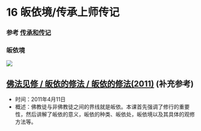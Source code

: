 # 16 皈依境/传承上师传记

### 参考 [传承和传记](/refs/cczj)

### 皈依境

![](https://hdcx.s3.ap-northeast-1.wasabisys.com/hdv/p/guiyijing_v0.jpg)

## [佛法见修 / 皈依的修法 / 皈依的修法(2011)](https://www.fohuifayu.com/index.php/huideng-jiangtang/fofa-jianxiu/guiyi-de-xiufa/488-l11050) (补充参考)

- 时间：2011年4月11日
- 概述：佛教徒与非佛教徒之间的界线就是皈依。本课首先强调了修行的重要性，然后讲解了皈依的意义，皈依的种类、皈依处，皈依境以及其具体的观修方法等。